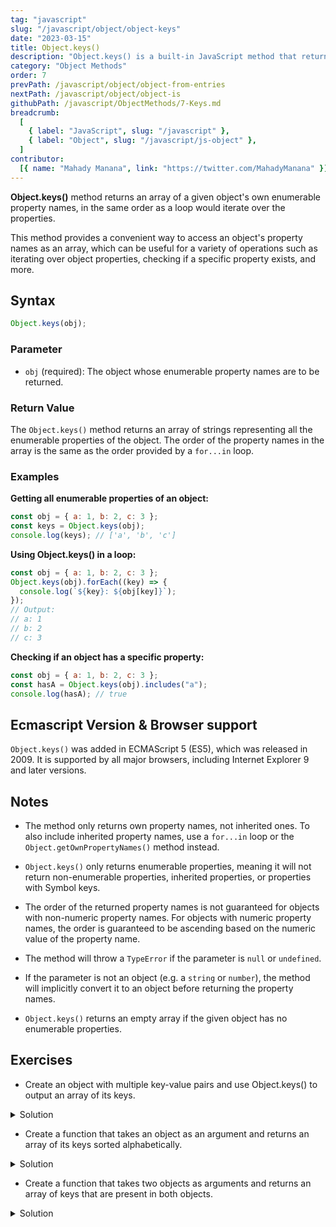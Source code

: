 ```yaml
---
tag: "javascript"
slug: "/javascript/object/object-keys"
date: "2023-03-15"
title: Object.keys()
description: "Object.keys() is a built-in JavaScript method that returns an array of a given object's own property names, in the same order as a loop would iterate over the properties."
category: "Object Methods"
order: 7
prevPath: /javascript/object/object-from-entries
nextPath: /javascript/object/object-is
githubPath: /javascript/ObjectMethods/7-Keys.md
breadcrumb:
  [
    { label: "JavaScript", slug: "/javascript" },
    { label: "Object", slug: "/javascript/js-object" },
  ]
contributor:
  [{ name: "Mahady Manana", link: "https://twitter.com/MahadyManana" }]
---
```


**Object.keys()** method returns an array of a given object's own enumerable property names, in the same order as a loop would iterate over the properties.

This method provides a convenient way to access an object's property names as an array, which can be useful for a variety of operations such as iterating over object properties, checking if a specific property exists, and more.


## Syntax

```javascript
Object.keys(obj);
```

### Parameter

- `obj` (required): The object whose enumerable property names are to be returned.

### Return Value

The `Object.keys()` method returns an array of strings representing all the enumerable properties of the object. The order of the property names in the array is the same as the order provided by a `for...in` loop.

### Examples

**Getting all enumerable properties of an object:**

```javascript
const obj = { a: 1, b: 2, c: 3 };
const keys = Object.keys(obj);
console.log(keys); // ['a', 'b', 'c']
```

**Using Object.keys() in a loop:**

```js
const obj = { a: 1, b: 2, c: 3 };
Object.keys(obj).forEach((key) => {
  console.log(`${key}: ${obj[key]}`);
});
// Output:
// a: 1
// b: 2
// c: 3
```

**Checking if an object has a specific property:**

```js
const obj = { a: 1, b: 2, c: 3 };
const hasA = Object.keys(obj).includes("a");
console.log(hasA); // true
```

## Ecmascript Version & Browser support

`Object.keys()` was added in ECMAScript 5 (ES5), which was released in 2009. It is supported by all major browsers, including Internet Explorer 9 and later versions.

## Notes

- The method only returns own property names, not inherited ones. To also include inherited property names, use a `for...in` loop or the `Object.getOwnPropertyNames()` method instead.

- `Object.keys()` only returns enumerable properties, meaning it will not return non-enumerable properties, inherited properties, or properties with Symbol keys.

- The order of the returned property names is not guaranteed for objects with non-numeric property names. For objects with numeric property names, the order is guaranteed to be ascending based on the numeric value of the property name.

- The method will throw a `TypeError` if the parameter is `null` or `undefined`.

- If the parameter is not an object (e.g. a `string` or `number`), the method will implicitly convert it to an object before returning the property names.

- `Object.keys()` returns an empty array if the given object has no enumerable properties.

## Exercises

- Create an object with multiple key-value pairs and use Object.keys() to output an array of its keys.

<details>

<summary>Solution</summary>

```js
const car = {
  make: "Honda",
  model: "Civic",
  year: 2022,
  color: "white",
};

const keys = Object.keys(car);
console.log(keys); // ["make", "model", "year", "color"]
```

</details>

- Create a function that takes an object as an argument and returns an array of its keys sorted alphabetically.

<details>

<summary>Solution</summary>

```js
function sortObjectKeys(obj) {
  const keys = Object.keys(obj);
  return keys.sort();
}

const person = {
  name: "John",
  age: 30,
  gender: "male",
};

const sortedKeys = sortObjectKeys(person);
console.log(sortedKeys); // ["age", "gender", "name"]
```

</details>

- Create a function that takes two objects as arguments and returns an array of keys that are present in both objects.

<details>

<summary>Solution</summary>

```js
function sharedObjectKeys(obj1, obj2) {
  const obj1Keys = Object.keys(obj1);
  const obj2Keys = Object.keys(obj2);
  return obj1Keys.filter(key => obj2Keys.includes(key));
}

const person1 = {
  name: "John",
  age: 30,
  gender: "male"
};

const person2 = {
  name: "Jane",
  age: 25,
  city: "New York"
};

const sharedKeys
```

</details>
